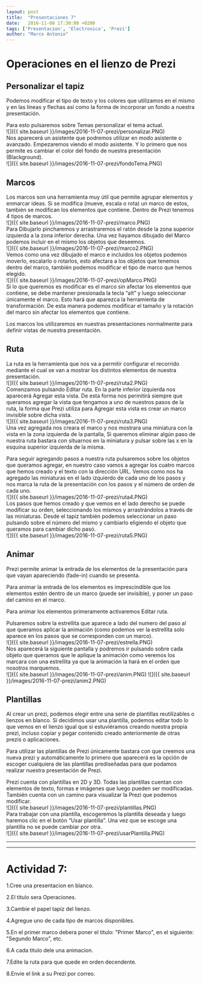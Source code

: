 ```yaml
---
layout: post
title:  "Presentaciones 7"
date:   2016-11-08 17:30:00 +0200
tags: ['Presentacion', 'Electronica', 'Prezi']
author: "Marco Antonio"
---
```


# Operaciones en el lienzo de Prezi

## Personalizar el tapiz

Podemos modificar el tipo de texto y los colores que utilizamos en el mismo y en las líneas y flechas así como la forma de incorporar un fondo a nuestra presentación.

Para esto pulsaremos sobre Temas personalizar el tema actual.
<br>
![]({{ site.baseurl }}/images/2016-11-07-prezi/personalizar.PNG)
<br>
Nos aparecerá un asistente que podremos utilizar en modo asistente o avanzado. Empezaremos viendo el modo asistente. Y lo primero que nos permite es cambiar el color del fondo de nuestra presentación (Blackground).
<br>
![]({{ site.baseurl }}/images/2016-11-07-prezi/fondoTema.PNG)
<br>

## Marcos

Los marcos son una herramienta muy útil que permite agrupar elementos y enmarcar ideas. Si se modifica (mueve, escala o rota) un marco de estos, también se modifican los elementos que contiene. Dentro de Prezi tenemos 4 tipos de marcos.
<br>
![]({{ site.baseurl }}/images/2016-11-07-prezi/marco.PNG)
<br>
Para Dibujarlo pincharemos y arrastraremos el ratón desde la zona superior izquierda a la zona inferior derecha. Una vez hayamos dibujado del Marco podemos incluir en el mismo los objetos que deseemos.
<br>
![]({{ site.baseurl }}/images/2016-11-07-prezi/marco2.PNG)
<br>
Vemos como una vez dibujado el marco e incluidos los objetos podemos moverlo, escalarlo o rotarlos, esto afectara a los objetos que tenemos dentro del marco, también podemos modificar el tipo de marco que hemos elegido.
<br>
![]({{ site.baseurl }}/images/2016-11-07-prezi/opMarco.PNG)
<br>
Si lo que queremos es modificar es el marco sin afectar los elementos que contiene, se debe mantener presionada la tecla “alt” y luego seleccionar únicamente el marco. Esto hará que aparezca la herramienta de transformación. De esta manera podemos modificar el tamaño y la rotación del marco sin afectar los elementos que contiene.

Los marcos los utilizaremos en nuestras presentaciones normalmente para definir vistas de nuestra presentación.

## Ruta

La ruta es la herramienta que nos va a permitir configurar el recorrido mediante el cual se van a mostrar los distintos elementos de nuestra presentación.
<br>
![]({{ site.baseurl }}/images/2016-11-07-prezi/ruta2.PNG)
<br>
Comenzamos pulsando Editar ruta. En la parte inferior izquierda nos aparecerá Agregar esta vista. De esta forma nos permitirá siempre que queramos agregar la vista que tengamos a uno de nuestros pasos de la ruta, la forma que Prezi utiliza para Agregar esta vista es crear un marco invisible sobre dicha vista.
<br>
![]({{ site.baseurl }}/images/2016-11-07-prezi/ruta3.PNG)
<br>
Una vez agregada nos creara el marco y nos mostrara una miniatura con la vista en la zona izquierda de la pantalla, Si queremos eliminar algún paso de nuestra ruta bastara con situarnos en la miniatura y pulsar sobre las x en la esquina superior izquierda de la misma.

Para seguir agregando pasos a nuestra ruta pulsaremos sobre los objetos que queramos agregar, en nuestro caso vamos a agregar los cuatro marcos que hemos creado y el texto con la dirección URL. Vemos como nos ha agregado las miniaturas en el lado izquierdo de cada uno de los pasos y nos marca la ruta de la presentación con los pasos y el número de orden de cada uno.
<br>
![]({{ site.baseurl }}/images/2016-11-07-prezi/ruta4.PNG)
<br>
Los pasos que hemos creado y que vemos en el lado derecho se puede modificar su orden, seleccionando los mismos y arrastrándolos a través de las miniaturas. Desde el tapiz también podemos seleccionar un paso pulsando sobre el número del mismo y cambiarlo eligiendo el objeto que queramos para cambiar dicho pasó.
<br>
![]({{ site.baseurl }}/images/2016-11-07-prezi/ruta5.PNG)
<br>

## Animar

Prezi permite animar la entrada de los elementos de la presentación para que vayan apareciendo (fade-in) cuando se presenta.

Para animar la entrada de los elementos es imprescindible que los elementos estén dentro de un marco (puede ser invisible), y poner un paso del camino en el marco.

Para animar los elementos primeramente activaremos Editar ruta.

Pulsaremos sobre la estrellita que aparece a lado del numero del paso al que queramos aplicar la animación (como podemos ver la estrellita solo aparece en los pasos que se corresponden con un marco).
<br>
![]({{ site.baseurl }}/images/2016-11-07-prezi/estrella.PNG)
<br>
Nos aparecerá la siguiente pantalla y podremos ir pulsando sobre cada objeto que queramos que le aplique la animación como veremos los marcara con una estrellita ya que la animación la hará en el orden que nosotros marquemos.
<br>
![]({{ site.baseurl }}/images/2016-11-07-prezi/anim.PNG) ![]({{ site.baseurl }}/images/2016-11-07-prezi/anim2.PNG)
<br>

## Plantillas

Al crear un prezi, podemos elegir entre una serie de plantillas reutilizables o lienzos en blanco. Si decidimos usar una plantilla, podemos editar todo lo que vemos en el lienzo igual que si estuviéramos creando nuestra propia prezi, incluso copiar y pegar contenido creado anteriormente de otras prezis o aplicaciones.

Para utilizar las plantillas de Prezi únicamente bastara con que creemos una nueva prezi y automáticamente lo primero que aparecerá es la opción de escoger cualquiera de las plantillas prediseñadas para que podamos realizar nuestra presentación de Prezi.

Prezi cuenta con plantillas en 2D y 3D. Todas las plantillas cuentan con elementos de texto, formas e imágenes que luego pueden ser modificadas. También cuenta con un camino para visualizar la Prezi que podemos modificar.
<br>
![]({{ site.baseurl }}/images/2016-11-07-prezi/plantillas.PNG)
<br>
Para trabajar con una plantilla, escogeremos la plantilla deseada y luego haremos clic en el botón “Usar plantilla”. Una vez que se escoge una plantilla no se puede cambiar por otra.
<br>
![]({{ site.baseurl }}/images/2016-11-07-prezi/usarPlantilla.PNG)
<br>

***
***

# Actividad 7:

1.Cree una presentacion en blanco.

2.El titulo sera Operaciones.

3.Cambie el papel tapiz del lienzo.

4.Agregue uno de cada tipo de marcos disponibles.

5.En el primer marco debera poner el titulo: "Primer Marco", en el siguiente: "Segundo Marco", etc.

6.A cada titulo dele una animacion.

7.Edite la ruta para que quede en orden decendente.

8.Envie el link a su Prezi por correo.
